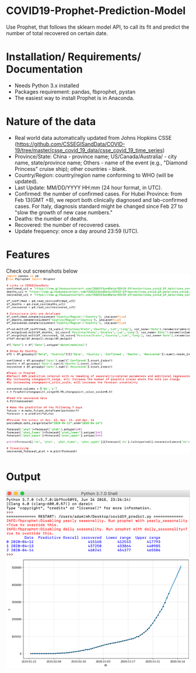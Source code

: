 # COVID19-Prophet-Prediction-Model
Use Prophet, that follows the sklearn model API, to call its fit and predict the number of total recovered on certain date.

# Installation/ Requirements/ Documentation
* Needs Python 3.x installed<br>
* Packages requirement: pandas, fbprophet, pystan<br>
* The easiest way to install Prophet is in Anaconda.<br>
# Nature of the data
* Real world data automatically updated from Johns Hopkins CSSE (https://github.com/CSSEGISandData/COVID-19/tree/master/csse_covid_19_data/csse_covid_19_time_series)<br>
* Province/State: China - province name; US/Canada/Australia/ - city name, state/province name; Others - name of the event (e.g., "Diamond Princess" cruise ship); other countries - blank.<br>
* Country/Region: country/region name conforming to WHO (will be updated).
* Last Update: MM/DD/YYYY HH:mm (24 hour format, in UTC).<br>
* Confirmed: the number of confirmed cases. For Hubei Province: from Feb 13(GMT +8), we report both clinically diagnosed and lab-confirmed cases. For Italy, diagnosis standard might be changed since Feb 27 to "slow the growth of new case numbers."<br>
* Deaths: the number of deaths.<br>
* Recovered: the number of recovered cases.<br>
* Update frequency: once a day around 23:59 (UTC).<br>
  
# Features
Check out screenshots below<br>
![code](https://raw.githubusercontent.com/adamlimh/COVID19-Prophet-Prediction-Model/master/screenshots/code.png)<br>
# Output
![model run](https://raw.githubusercontent.com/adamlimh/COVID19-Prophet-Prediction-Model/master/screenshots/model%20run.png)
![visualizating](https://raw.githubusercontent.com/adamlimh/COVID19-Prophet-Prediction-Model/master/screenshots/visualizating.png)
